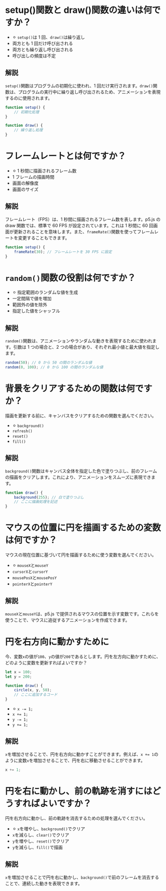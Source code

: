# setup()関数と draw()関数の違いは何ですか？

-   ⚪︎ `setup()`は 1 回、`draw()`は繰り返し
-   両方とも 1 回だけ呼び出される
-   両方とも繰り返し呼び出される
-   呼び出しの頻度は不定

## 解説

`setup()`関数はプログラムの初期化に使われ、1 回だけ実行されます。`draw()`関数は、プログラムの実行中に繰り返し呼び出されるため、アニメーションを表現するのに使用されます。

```js
function setup() {
    // 初期化処理
}

function draw() {
    // 繰り返し処理
}
```

# フレームレートとは何ですか？

-   ⚪︎ 1 秒間に描画されるフレーム数
-   1 フレームの描画時間
-   画面の解像度
-   画面のサイズ

## 解説

フレームレート（FPS）は、1 秒間に描画されるフレーム数を表します。p5.js の draw 関数では、標準で 60 FPS が設定されています。これは 1 秒間に 60 回画面が更新されることを意味します。また、`frameRate()`関数を使ってフレームレートを変更することもできます。

```js
function setup() {
    frameRate(30); // フレームレートを 30 FPS に設定
}
```

# `random()`関数の役割は何ですか？

-   ⚪︎ 指定範囲のランダムな値を生成
-   一定間隔で値を増加
-   範囲外の値を除外
-   指定した値をシャッフル

## 解説

`random()`関数は、アニメーションやランダムな動きを表現するために使われます。引数は 1 つの場合と、2 つの場合があり、それぞれ最小値と最大値を指定します。

```js
random(50); // 0 から 50 の間のランダムな値
random(0, 100); // 0 から 100 の間のランダムな値
```

# 背景をクリアするための関数は何ですか？

描画を更新する前に、キャンバスをクリアするための関数を選んでください。

-   ⚪︎ `background()`
-   `refresh()`
-   `reset()`
-   `fill()`

## 解説

`background()`関数はキャンバス全体を指定した色で塗りつぶし、前のフレームの描画をクリアします。これにより、アニメーションをスムーズに表現できます。

```js
function draw() {
    background(255); // 白で塗りつぶし
    // ここに描画処理を記述
}
```

# マウスの位置に円を描画するための変数は何ですか？

マウスの現在位置に基づいて円を描画するために使う変数を選んでください。

-   ⚪︎ `mouseX`と`mouseY`
-   `cursorX`と`cursorY`
-   `mousePosX`と`mousePosY`
-   `pointerX`と`pointerY`

## 解説

`mouseX`と`mouseY`は、p5.js で提供されるマウスの位置を示す変数です。これらを使うことで、マウスに追従するアニメーションを作成できます。

# 円を右方向に動かすために

今、変数`x`の値が`100`、`y`の値が`200`であるとします。円を左方向に動かすために、どのように変数を更新すればよいですか？

```js
let x = 100;
let y = 200;

function draw() {
    circle(x, y, 50);
    // ここに追加するコード
}
```

-   ⚪︎ `x -= 1;`
-   `x += 1;`
-   `y -= 1;`
-   `y += 1;`

## 解説

`x`を増加させることで、円を右方向に動かすことができます。例えば、`x += 1`のように変数`x`を増加させることで、円を右に移動させることができます。

```js
x += 1;
```

# 円を右に動かし、前の軌跡を消すにはどうすればよいですか？

円を右方向に動かし、前の軌跡を消去するための処理を選んでください。

-   ⚪︎ `x`を増やし、`background()`でクリア
-   `x`を減らし、`clear()`でクリア
-   `y`を増やし、`reset()`でクリア
-   `y`を減らし、`fill()`で描画

## 解説

`x`を増加させることで円を右に動かし、`background()`で前のフレームを消去することで、連続した動きを表現できます。
